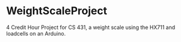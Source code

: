 # WeightScaleProject

4 Credit Hour Project for CS 431, a weight scale using the HX711 and loadcells
on an Arduino.

